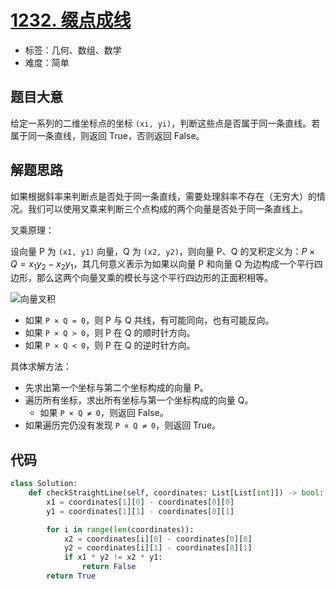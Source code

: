 # [1232. 缀点成线](https://leetcode.cn/problems/check-if-it-is-a-straight-line/)

- 标签：几何、数组、数学
- 难度：简单

## 题目大意

给定一系列的二维坐标点的坐标 `(xi, yi)`，判断这些点是否属于同一条直线。若属于同一条直线，则返回 True，否则返回 False。

## 解题思路

如果根据斜率来判断点是否处于同一条直线，需要处理斜率不存在（无穷大）的情况。我们可以使用叉乘来判断三个点构成的两个向量是否处于同一条直线上。

叉乘原理：

设向量 P 为 `(x1, y1)` 向量，Q 为 `(x2, y2)`，则向量 P、Q 的叉积定义为：$P × Q = x_1y_2 - x_2y_1$，其几何意义表示为如果以向量 P 和向量 Q 为边构成一个平行四边形，那么这两个向量叉乘的模长与这个平行四边形的正面积相等。

![向量叉积](https://img.geek-docs.com/mathematical-basis/linear-algebra/220px-Cross_product_parallelogram.png)

- 如果 `P × Q = 0`，则 P 与 Q 共线，有可能同向，也有可能反向。
- 如果 `P × Q > 0`，则 P 在 Q 的顺时针方向。
- 如果 `P × Q < 0`，则 P 在 Q 的逆时针方向。

具体求解方法：

- 先求出第一个坐标与第二个坐标构成的向量 P。
- 遍历所有坐标，求出所有坐标与第一个坐标构成的向量 Q。
  - 如果 `P × Q ≠ 0`，则返回 False。
- 如果遍历完仍没有发现 `P × Q ≠ 0`，则返回 True。

## 代码

```python
class Solution:
    def checkStraightLine(self, coordinates: List[List[int]]) -> bool:
        x1 = coordinates[1][0] - coordinates[0][0]
        y1 = coordinates[1][1] - coordinates[0][1]

        for i in range(len(coordinates)):
            x2 = coordinates[i][0] - coordinates[0][0]
            y2 = coordinates[i][1] - coordinates[0][1]
            if x1 * y2 != x2 * y1:
                return False
        return True
```

